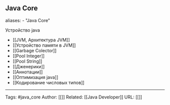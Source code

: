 ## Java Core
aliases: 
	- "Java Core"

Устройство java
- [[JVM,  Архитектура JVM]]
- [[Устройство памяти в JVM]]
- [[Garbage Colector]]
- [[Pool Integer]]
- [[Pool String]]
- [[Дженерики]]
- [[Аннотации]]
- [[Оптимизация java]]
- [[Кодирование числовых типов]]

---
Tags: #java_core
Author: [[]]
Related: [[Java Developer]]
URL: [[]]